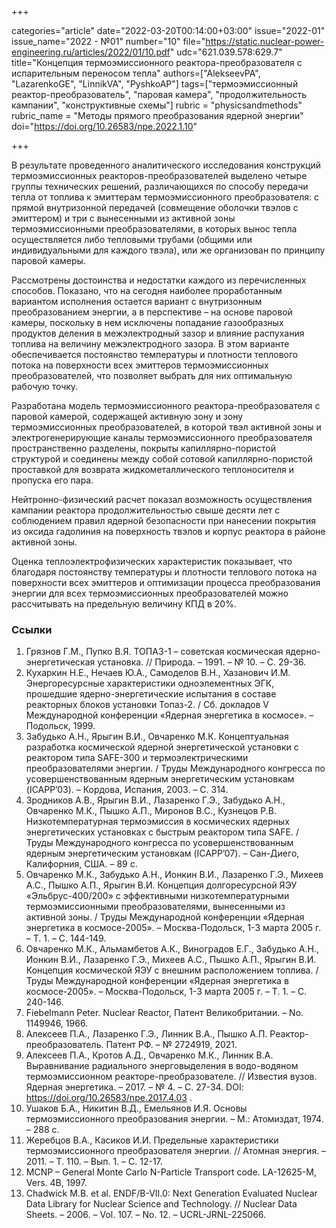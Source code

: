 +++

categories="article"
date="2022-03-20T00:14:00+03:00"
issue="2022-01"
issue_name="2022 - №01"
number="10"
file="https://static.nuclear-power-engineering.ru/articles/2022/01/10.pdf"
udc="621.039.578:629.7"
title="Концепция термоэмиссионного реактора-преобразователя с испарительным переносом тепла"
authors=["AlekseevPA", "LazarenkoGE", "LinnikVA", "PyshkoAP"]
tags=["термоэмиссионный реактор-преобразователь", "паровая камера", "продолжительность кампании", "конструктивные схемы"]
rubric = "physicsandmethods"
rubric_name = "Методы прямого преобразования ядерной энергии"
doi="https://doi.org/10.26583/npe.2022.1.10"

+++

В результате проведенного аналитического исследования конструкций термоэмиссионных реакторов-преобразователей выделено четыре группы технических решений, различающихся по способу передачи тепла от топлива к эмиттерам термоэмиссионного преобразователя: с прямой внутризонной передачей (совмещение оболочки твэлов с эмиттером) и три с вынесенными из активной зоны термоэмиссионными преобразователями, в которых вынос тепла осуществляется либо тепловыми трубами (общими или индивидуальными для каждого твэла), или же организован по принципу паровой камеры.

Рассмотрены достоинства и недостатки каждого из перечисленных способов. Показано, что на сегодня наиболее проработанным вариантом исполнения остается вариант с внутризонным преобразованием энергии, а в перспективе – на основе паровой камеры, поскольку в нем исключены попадание газообразных продуктов деления в межэлектродный зазор и влияние распухания топлива на величину межэлектродного зазора. В этом варианте обеспечивается постоянство температуры и плотности теплового потока на поверхности всех эмиттеров термоэмиссионных преобразователей, что позволяет выбрать для них оптимальную рабочую точку.

Разработана модель термоэмиссионного реактора-преобразователя с паровой камерой, содержащей активную зону и зону термоэмиссионных преобразователей, в которой твэл активной зоны и электрогенерирующие каналы термоэмиссионного преобразователя пространственно разделены, покрыты капиллярно-пористой структурой и соединены между собой сотовой капиллярно-пористой проставкой для возврата жидкометаллического теплоносителя и пропуска его пара.

Нейтронно-физический расчет показал возможность осуществления кампании реактора продолжительностью свыше десяти лет с соблюдением правил ядерной безопасности при нанесении покрытия из оксида гадолиния на поверхность твэлов и корпус реактора в районе активной зоны.

Оценка теплоэлектрофизических характеристик показывает, что благодаря постоянству температуры и плотности теплового потока на поверхности всех эмиттеров и оптимизации процесса преобразования энергии для всех термоэмиссионных преобразователей можно рассчитывать на предельную величину КПД в 20%.

### Ссылки

1. Грязнов Г.М., Пупко В.Я. ТОПАЗ-1 – советская космическая ядерно-энергетическая установка. // Природа. – 1991. – № 10. – С. 29-36.
2. Кухаркин Н.Е., Нечаев Ю.А., Самоделов В.Н., Хазанович И.М. Энергоресурсные характеристики одноэлементных ЭГК, прошедшие ядерно-энергетические испытания в составе реакторных блоков установки Топаз-2. / Сб. докладов V Международной конференции «Ядерная энергетика в космосе». – Подольск, 1999.
3. Забудько А.Н., Ярыгин В.И., Овчаренко М.К. Концептуальная разработка космической ядерной энергетической установки с реактором типа SAFE-300 и термоэлектрическими преобразователями энергии. / Труды Международного конгресса по усовершенствованным ядерным энергетическим установкам (ICAPP’03). – Кордова, Испания, 2003. – C. 314.
4. Зродников А.В., Ярыгин В.И., Лазаренко Г.Э., Забудько А.Н., Овчаренко М.К., Пышко А.П., Миронов В.С., Кузнецов Р.В. Низкотемпературная термоэмиссия в космических ядерных энергетических установках с быстрым реактором типа SAFE. / Труды Международного конгресса по усовершенствованным ядерным энергетическим установкам (ICAPP’07). – Сан-Диего, Калифорния, США. – 89 c.
5. Овчаренко М.К., Забудько А.Н., Ионкин В.И., Лазаренко Г.Э., Михеев А.С., Пышко А.П., Ярыгин В.И. Концепция долгоресурсной ЯЭУ «Эльбрус-400/200» с эффективными низкотемпературными термоэмиссионными преобразователями, вынесенными из активной зоны. / Труды Международной конференции «Ядерная энергетика в космосе-2005». – Москва-Подольск, 1-3 марта 2005 г. – Т. 1. – С. 144-149.
6. Овчаренко М.К., Альмамбетов А.К., Виноградов Е.Г., Забудько А.Н., Ионкин В.И., Лазаренко Г.Э., Михеев А.С., Пышко А.П., Ярыгин В.И. Концепция космической ЯЭУ с внешним расположением топлива. / Труды Международной конференции «Ядерная энергетика в космосе-2005». – Москва-Подольск, 1-3 марта 2005 г. – Т. 1. – С. 240-146.
7. Fiebelmann Peter. Nuclear Reactor, Патент Великобритании. – No. 1149946, 1966.
8. Алексеев П.А., Лазаренко Г.Э., Линник В.А., Пышко А.П. Реактор-преобразователь. Патент РФ. – № 2724919, 2021.
9. Алексеев П.А., Кротов А.Д., Овчаренко М.К., Линник В.А. Выравнивание радиального энерговыделения в водо-водяном термоэмиссионном реакторе-преобразователе. // Известия вузов. Ядерная энергетика. – 2017. – № 4. – С. 27-34. DOI: https://doi.org/10.26583/npe.2017.4.03 .
10. Ушаков Б.А., Никитин В.Д., Емельянов И.Я. Основы термоэмиссионного преобразования энергии. – М.: Атомиздат, 1974. – 288 с.
11. Жеребцов В.А., Касиков И.И. Предельные характеристики термоэмиссионного преобразователя энергии. // Атомная энергия. – 2011. – Т. 110. – Вып. 1. – С. 12-17.
12. MCNP – General Monte Carlo N-Particle Transport code. LA-12625-M, Vers. 4B, 1997.
13. Chadwick M.B. et al. ENDF/B-VII.0: Next Generation Evaluated Nuclear Data Library for Nuclear Science and Technology. // Nuclear Data Sheets. – 2006. – Vol. 107. – No. 12. – UCRL-JRNL-225066.